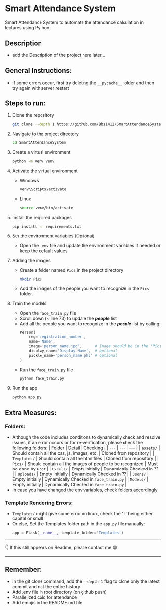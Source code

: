 # Smart Attendance System
Smart Attendance System to automate the attendance calculation in lectures using Python.


## Description
- add the Description of the project here later...


## General Instructions:
- If some errors occur, first try deleting the `__pycache__` folder and then try again with server restart


## Steps to run:

1. Clone the repository
    ```bash
    git clone --depth 1 https://github.com/Bbs1412/SmartAttendanceSystem
    ```
    
1. Navigate to the project directory
    ```bash
    cd SmartAttendanceSystem
    ```

1. Create a virtual environment
    ```bash
    python -m venv venv
    ```

1. Activate the virtual environment
    - Windows
        ```bash
        venv\Scripts\activate
        ```
    - Linux
        ```bash
        source venv/bin/activate
        ```

1. Install the required packages
    ```bash
    pip install -r requirements.txt
    ```

1. Set the environment variables (Optional)
    - Open the `.env` file and update the environment variables if needed or keep the default values

1. Adding the images
    - Create a folder named `Pics` in the project directory
        ```bash
        mkdir Pics
        ```
    - Add the images of the people you want to recognize in the `Pics` folder.
    
1. Train the models
    - Open the `face_train.py` file
    - Scroll down (~ line 73) to update the ***people*** list
    - Add all the people you want to recognize in the ***people*** list by calling:
        ```Python
        Person(
            reg='registration_number',
            name='Name',
            image='person_name.jpg',      # Image should be in the 'Pics' folder
            display_name='Display Name',  # optional
            pickle_name='person_name.pkl' # optional
        )
        ```
    - Run the `face_train.py` file
        ```bash
        python face_train.py
        ```

1. Run the app
    ```bash
    python app.py
    ```


## Extra Measures:

### Folders:
- Although the code includes conditions to dynamically check and resolve issues, if an error occurs or for re-verification, please check the following folders:
    | Folder | Detail | Checking |
    | --- | --- | --- |
    | `assets/` | Should contain all the css, js, images, etc. | Cloned from repository |
    | `Templates/` | Should contain all the html files | Cloned from repository |
    | `Pics/` | Should contain all the images of people to be recognized | Must be done by user |
    | `Excels/` | Empty initially | Dynamically Checked in ?? |
    | `Uploads/` | Empty initially | Dynamically Checked in ?? |
    | `Jsons/` | Empty initially | Dynamically Checked in `face_train.py` |
    | `Models/` | Empty initially | Dynamically Checked in `face_train.py` |
- In case you have changed the env variables, check folders accordingly

### Template Rendering Errors:
- `Templates/` might give some error on linux, check the 'T' being either capital or small
- Or else, Set the Templates folder path in the `app.py` file manually:
    ```Python
    app = Flask(__name__, template_folder='Templates')
    ```


---

👇 If this still appears on Readme, please contact me 😁

---
 
## Remember:
- in the git clone command, add the `--depth 1` flag to clone only the latest commit and not the entire history
- Add .env file in root directory (on github push)
- Parallelized calc for attendance
- Add emojis in the README.md file